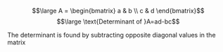 $$\large A = \begin{bmatrix} a & b \\ c & d \end{bmatrix}$$
$$\large \text{Determinant of }A=ad-bc$$

The determinant is found by subtracting opposite diagonal values in the matrix